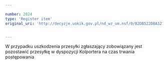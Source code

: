 ```yaml
---

number: 2024
type: 'Register item'
original_uri: 'http://decyzje.uokik.gov.pl/nd_wz_um.nsf/0/B2DB522DBA3272FCC125779600322653?OpenDocument'


---
```


W przypadku uszkodzenia przesyłki zgłaszający zobowiązany jest pozostawić przesyłkę w dyspozycji Kolportera na czas trwania postępowania
